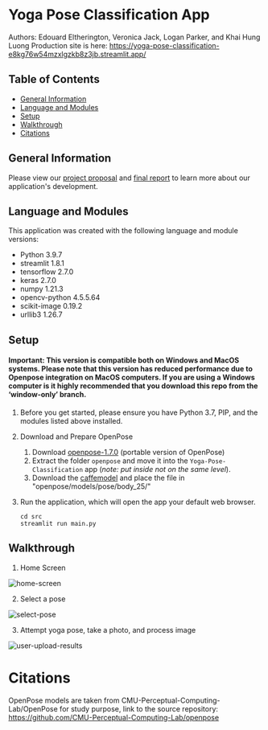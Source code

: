 # Yoga Pose Classification App

Authors: Edouard Eltherington, Veronica Jack, Logan Parker, and Khai Hung Luong
Production site is here: https://yoga-pose-classification-e8kg76w54mzxlgzkb8z3jb.streamlit.app/

## Table of Contents
* [General Information](#general-information)
* [Language and Modules](#language-and-modules)
* [Setup](#setup)
* [Walkthrough](#walkthrough)
* [Citations](#citations)

## General Information

Please view our [project proposal](https://github.com/edouarde1/Yoga-Pose-Classification/blob/main/documentation/Project%20Proposal.pdf) and [final report](https://github.com/edouarde1/Yoga-Pose-Classification/blob/main/documentation/Project-Report.pdf) to learn more about our application's development.

## Language and Modules
This application was created with the following language and module versions:

- Python 3.9.7
- streamlit 1.8.1
- tensorflow 2.7.0
- keras 2.7.0
- numpy 1.21.3
- opencv-python 4.5.5.64
- scikit-image 0.19.2
- urllib3 1.26.7

## Setup

#### Important: This version is compatible both on Windows and MacOS systems. Please note that this version has reduced performance due to Openpose integration on MacOS computers. If you are using a Windows computer is it highly recommended that you download this repo from the ‘window-only’ branch.

1. Before you get started, please ensure you have Python 3.7, PIP, and the modules listed above installed.

2. Download and Prepare OpenPose
    1. Download [openpose-1.7.0](https://github.com/CMU-Perceptual-Computing-Lab/openpose/releases/tag/v1.7.0) (portable version of OpenPose)
    2. Extract the folder `openpose` and move it into the `Yoga-Pose-Classification` app (*note: put inside not on the same level*).
    3. Download the [caffemodel](http://posefs1.perception.cs.cmu.edu/OpenPose/models/pose/body_25/) and place the file in "openpose/models/pose/body_25/"

3. Run the application, which will open the app your default web browser.

    ```
    cd src
    streamlit run main.py
    ```

## Walkthrough 

1. Home Screen 

![home-screen](https://user-images.githubusercontent.com/75917131/163100015-35d6bfe7-4d0b-443d-b740-39c9afaf1ba1.jpeg)

2. Select a pose 

![select-pose ](https://user-images.githubusercontent.com/75917131/163100029-277f4a50-3f4c-44c1-99b0-8bd19f8b3e1d.jpeg)

3. Attempt yoga pose, take a photo, and process image 

![user-upload-results ](https://user-images.githubusercontent.com/75917131/163100119-5f553a4f-d219-4367-a3b1-18b1da2c636f.jpeg)

# Citations
OpenPose models are taken from CMU-Perceptual-Computing-Lab/OpenPose for study purpose, link to the source repository: https://github.com/CMU-Perceptual-Computing-Lab/openpose
